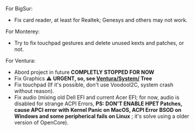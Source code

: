 [Ventura/System/]: https://github.com/sebasrock156/Acer-V3-572-TMP246-OpenCore/tree/Ventura/System/Library

For BigSur:

- Fix card reader, at least for Realtek; Genesys and others may not work.


For Monterey:

- Try to fix touchpad gestures and delete unused kexts and patches, or not.


For Ventura:

- Abord project in future **COMPLETLY STOPPED FOR NOW**
- Fix Graphics ⚠️ **URGENT, so, see [Ventura/System/] Tree**
- Fix touchpad (If it's possible, don't use VoodooI2C, system crash without reason).
- Fix audio (mixing old Dell EFI and current Acer EFI; for now, audio is disabled for strange ACPI Errors, **PS: DON'T ENABLE HPET Patches, cause APCI error with Kernel Panic on MacOS, ACPI Error BSOD on Windows and some peripherical fails on Linux**
; it's solve using a older version of OpenCore).
